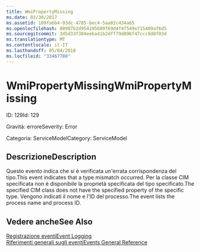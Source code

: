 ```yaml
---
title: WmiPropertyMissing
ms.date: 03/30/2017
ms.assetid: 109fa6b4-93dc-4785-bec4-5aa02c434a65
ms.openlocfilehash: 88987b2d954195680f69d4f4f549e715409af6d5
ms.sourcegitcommit: 3d5d33f384eeba41b2dff79d096f47ccc8d8f03d
ms.translationtype: MT
ms.contentlocale: it-IT
ms.lasthandoff: 05/04/2018
ms.locfileid: "33467780"
---
```

# <a name="wmipropertymissing"></a><span data-ttu-id="20f33-102">WmiPropertyMissing</span><span class="sxs-lookup"><span data-stu-id="20f33-102">WmiPropertyMissing</span></span>
<span data-ttu-id="20f33-103">ID: 129</span><span class="sxs-lookup"><span data-stu-id="20f33-103">Id: 129</span></span>  
  
 <span data-ttu-id="20f33-104">Gravità: errore</span><span class="sxs-lookup"><span data-stu-id="20f33-104">Severity: Error</span></span>  
  
 <span data-ttu-id="20f33-105">Categoria: ServiceModel</span><span class="sxs-lookup"><span data-stu-id="20f33-105">Category: ServiceModel</span></span>  
  
## <a name="description"></a><span data-ttu-id="20f33-106">Descrizione</span><span class="sxs-lookup"><span data-stu-id="20f33-106">Description</span></span>  
 <span data-ttu-id="20f33-107">Questo evento indica che si è verificata un'errata corrispondenza del tipo.</span><span class="sxs-lookup"><span data-stu-id="20f33-107">This event indicates that a type mismatch occurred.</span></span> <span data-ttu-id="20f33-108">Per la classe CIM specificata non è disponibile la proprietà specificata del tipo specificato.</span><span class="sxs-lookup"><span data-stu-id="20f33-108">The specified CIM class does not have the specified property of the specific type.</span></span> <span data-ttu-id="20f33-109">Vengono indicati il nome e l'ID del processo.</span><span class="sxs-lookup"><span data-stu-id="20f33-109">The event lists the process name and process ID.</span></span>  
  
## <a name="see-also"></a><span data-ttu-id="20f33-110">Vedere anche</span><span class="sxs-lookup"><span data-stu-id="20f33-110">See Also</span></span>  
 [<span data-ttu-id="20f33-111">Registrazione eventi</span><span class="sxs-lookup"><span data-stu-id="20f33-111">Event Logging</span></span>](../../../../../docs/framework/wcf/diagnostics/event-logging/index.md)  
 [<span data-ttu-id="20f33-112">Riferimenti generali sugli eventi</span><span class="sxs-lookup"><span data-stu-id="20f33-112">Events General Reference</span></span>](../../../../../docs/framework/wcf/diagnostics/event-logging/events-general-reference.md)
